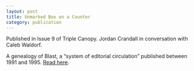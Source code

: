 ```yaml
---
layout: post
title: Unmarked Box on a Counter
category: publication
---
```


Published in Issue 9 of Triple Canopy. Jordan Crandall in conversation with Caleb Waldorf.

A genealogy of Blast, a “system of editorial circulation” published between 1991 and 1995. [Read here](http://canopycanopycanopy.com/9/unmarked_box_on_a_counter).